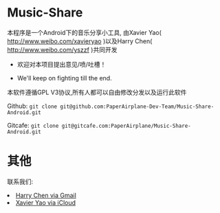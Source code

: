 Music-Share
=============
本程序是一个Android下的音乐分享小工具, 由Xavier Yao( http://www.weibo.com/xavieryao )以及Harry Chen( http://www.weibo.com/yszzf )共同开发

* 欢迎对本项目提出意见/喷/吐槽！

* We'll keep on fighting till the end.

本软件遵循GPL V3协议,所有人都可以自由修改分发以及运行此软件

Github: `git clone git@github.com:PaperAirplane-Dev-Team/Music-Share-Android.git`

Gitcafe: `git clone git@gitcafe.com:PaperAirplane/Music-Share-Android.git`

其他
===========
联系我们: 
<li><a href="mailto:chenshengqi1@gmail.com">Harry Chen via Gmail</a><br/>
<li><a href="mailto:xavieryao@me.com">Xavier Yao via iCloud</a>
